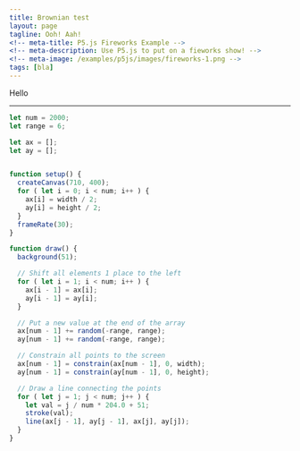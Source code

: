 ```yaml
---
title: Brownian test
layout: page
tagline: Ooh! Aah!
<!-- meta-title: P5.js Fireworks Example -->
<!-- meta-description: Use P5.js to put on a fieworks show! -->
<!-- meta-image: /examples/p5js/images/fireworks-1.png -->
tags: [bla]
---
```


<div id="sketch-holder"></div>

Hello

---

<script src="https://cdn.jsdelivr.net/npm/p5@1.1.9/lib/p5.js"></script>
<script>
let num = 2000;
let range = 6;

let ax = [];
let ay = [];


function setup() {
  createCanvas(710, 400);
  for ( let i = 0; i < num; i++ ) {
    ax[i] = width / 2;
    ay[i] = height / 2;
  }
  frameRate(30);
}

function draw() {
  background(51);

  // Shift all elements 1 place to the left
  for ( let i = 1; i < num; i++ ) {
    ax[i - 1] = ax[i];
    ay[i - 1] = ay[i];
  }

  // Put a new value at the end of the array
  ax[num - 1] += random(-range, range);
  ay[num - 1] += random(-range, range);

  // Constrain all points to the screen
  ax[num - 1] = constrain(ax[num - 1], 0, width);
  ay[num - 1] = constrain(ay[num - 1], 0, height);

  // Draw a line connecting the points
  for ( let j = 1; j < num; j++ ) {
    let val = j / num * 204.0 + 51;
    stroke(val);
    line(ax[j - 1], ay[j - 1], ax[j], ay[j]);
  }
}
</script>



```javascript
let num = 2000;
let range = 6;

let ax = [];
let ay = [];


function setup() {
  createCanvas(710, 400);
  for ( let i = 0; i < num; i++ ) {
    ax[i] = width / 2;
    ay[i] = height / 2;
  }
  frameRate(30);
}

function draw() {
  background(51);

  // Shift all elements 1 place to the left
  for ( let i = 1; i < num; i++ ) {
    ax[i - 1] = ax[i];
    ay[i - 1] = ay[i];
  }

  // Put a new value at the end of the array
  ax[num - 1] += random(-range, range);
  ay[num - 1] += random(-range, range);

  // Constrain all points to the screen
  ax[num - 1] = constrain(ax[num - 1], 0, width);
  ay[num - 1] = constrain(ay[num - 1], 0, height);

  // Draw a line connecting the points
  for ( let j = 1; j < num; j++ ) {
    let val = j / num * 204.0 + 51;
    stroke(val);
    line(ax[j - 1], ay[j - 1], ax[j], ay[j]);
  }
}
```
